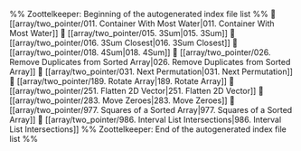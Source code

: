 %% Zoottelkeeper: Beginning of the autogenerated index file list  %%
📄 [[array/two_pointer/011. Container With Most Water|011. Container With Most Water]]
📄 [[array/two_pointer/015. 3Sum|015. 3Sum]]
📄 [[array/two_pointer/016. 3Sum Closest|016. 3Sum Closest]]
📄 [[array/two_pointer/018. 4Sum|018. 4Sum]]
📄 [[array/two_pointer/026. Remove Duplicates from Sorted Array|026. Remove Duplicates from Sorted Array]]
📄 [[array/two_pointer/031. Next Permutation|031. Next Permutation]]
📄 [[array/two_pointer/189. Rotate Array|189. Rotate Array]]
📄 [[array/two_pointer/251. Flatten 2D Vector|251. Flatten 2D Vector]]
📄 [[array/two_pointer/283. Move Zeroes|283. Move Zeroes]]
📄 [[array/two_pointer/977. Squares of a Sorted Array|977. Squares of a Sorted Array]]
📄 [[array/two_pointer/986. Interval List Intersections|986. Interval List Intersections]]
%% Zoottelkeeper: End of the autogenerated index file list  %%
